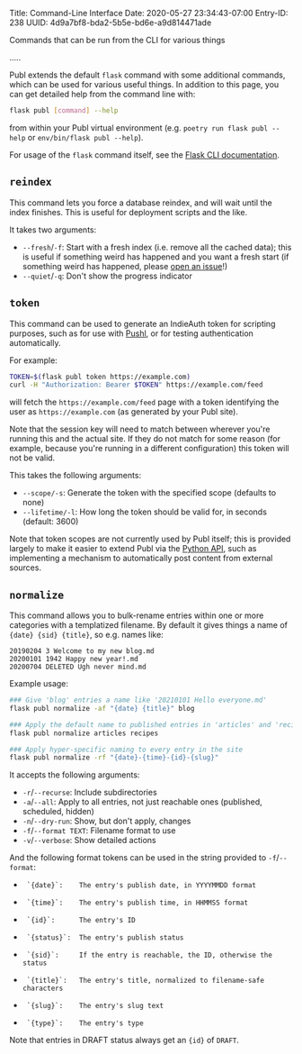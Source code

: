 Title: Command-Line Interface
Date: 2020-05-27 23:34:43-07:00
Entry-ID: 238
UUID: 4d9a7bf8-bda2-5b5e-bd6e-a9d814471ade

Commands that can be run from the CLI for various things

.....

Publ extends the default `flask` command with some additional commands, which can be used for various useful things. In addition to this page, you can get detailed help from the command line with:

```sh
flask publ [command] --help
```

from within your Publ virtual environment (e.g. `poetry run flask publ --help` or `env/bin/flask publ --help`).

For usage of the `flask` command itself, see the [Flask CLI documentation](https://flask.palletsprojects.com/en/1.1.x/cli/).


## `reindex`

This command lets you force a database reindex, and will wait until the index finishes. This is useful for deployment scripts and the like.

It takes two arguments:

* `--fresh`/`-f`: Start with a fresh index (i.e. remove all the cached data); this is useful if something weird has happened and you want a fresh start (if something weird has happened, please [open an issue](/newissue)!)
* `--quiet`/`-q`: Don't show the progress indicator

## <span id="token">`token`</span>

This command can be used to generate an IndieAuth token for scripting purposes, such as for use with [Pushl](1295), or for testing authentication automatically.

For example:

```sh
TOKEN=$(flask publ token https://example.com)
curl -H "Authorization: Bearer $TOKEN" https://example.com/feed
```

will fetch the `https://example.com/feed` page with a token identifying the user as `https://example.com` (as generated by your Publ site).

Note that the session key will need to match between wherever you're running this and the actual site. If they do not match for some reason (for example, because you're running in a different configuration) this token will not be valid.

This takes the following arguments:

* `--scope/-s`: Generate the token with the specified scope (defaults to none)
* `--lifetime/-l`: How long the token should be valid for, in seconds (default: 3600)

Note that token scopes are not currently used by Publ itself; this is provided largely to make it easier to extend Publ via the [Python API](865), such as implementing a mechanism to automatically post content from external sources.

## <span id="normalize">`normalize`</span>

This command allows you to bulk-rename entries within one or more categories with a templatized filename. By default it gives things a name of `{date} {sid} {title}`, so e.g. names like:

```
20190204 3 Welcome to my new blog.md
20200101 1942 Happy new year!.md
20200704 DELETED Ugh never mind.md
```

Example usage:

```sh
### Give 'blog' entries a name like '20210101 Hello everyone.md'
flask publ normalize -af "{date} {title}" blog

### Apply the default name to published entries in 'articles' and 'recipes'
flask publ normalize articles recipes

### Apply hyper-specific naming to every entry in the site
flask publ normalize -rf "{date}-{time}-{id}-{slug}"
```

It accepts the following arguments:

*  `-r`/`--recurse`:      Include subdirectories
*  `-a`/`--all`:  Apply to all entries, not just reachable ones (published, scheduled, hidden)
*  `-n`/`--dry-run`:      Show, but don't apply, changes
*  `-f`/`--format TEXT`:  Filename format to use
*  `-v`/`--verbose`:      Show detailed actions

And the following format tokens can be used in the string provided to `-f`/`--format`:

*      `{date}`:    The entry's publish date, in YYYYMMDD format
*      `{time}`:    The entry's publish time, in HHMMSS format
*      `{id}`:      The entry's ID
*      `{status}`:  The entry's publish status
*      `{sid}`:     If the entry is reachable, the ID, otherwise the status
*      `{title}`:   The entry's title, normalized to filename-safe characters
*      `{slug}`:    The entry's slug text
*      `{type}`:    The entry's type

Note that entries in DRAFT status always get an `{id}` of `DRAFT`.
